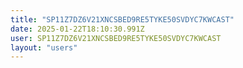 ```yaml
---
title: "SP11Z7DZ6V21XNCSBED9RE5TYKE50SVDYC7KWCAST"
date: 2025-01-22T18:10:30.991Z
user: SP11Z7DZ6V21XNCSBED9RE5TYKE50SVDYC7KWCAST
layout: "users"
---
```

    